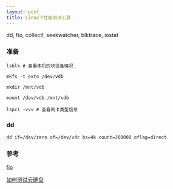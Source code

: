 ```yaml
---
layout: post
title: Linux下性能测试工具
---
```

dd, fio, collectl, seekwatcher, blktrace, iostat

### 准备
```
lsblk # 查看本机的块设备情况

mkfs -t ext4 /dev/vdb

mkdir /mnt/vdb

mount /dev/vdb /mnt/vdb

lspci -vvv # 查看网卡类型信息

```

### dd
```
dd if=/dev/zero of=/dev/vdc bs=4k count=300000 oflag=direct
```



### 参考
[fio](http://blog.yufeng.info/archives/tag/fio)

[如何测试云硬盘](https://www.ustack.com/blog/how-benchmark-ebs/)
